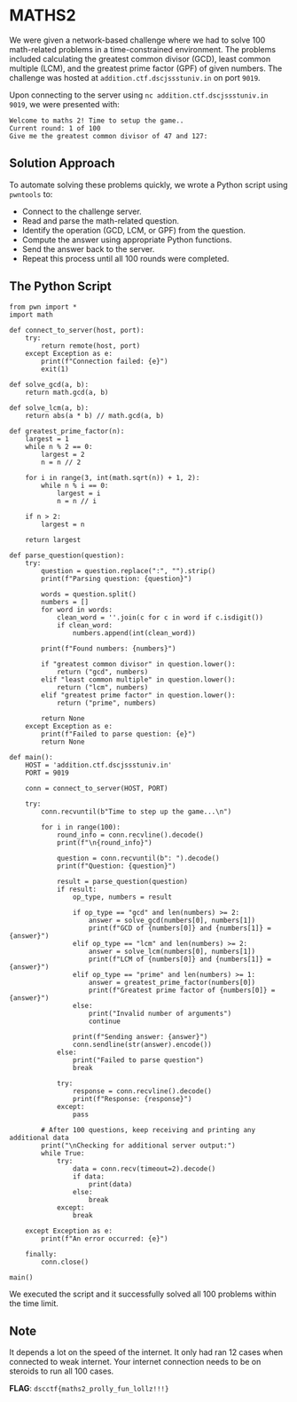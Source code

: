 # MATHS2 

We were given a network-based challenge where we had to solve 100 math-related problems in a time-constrained environment. The problems included calculating the greatest common divisor (GCD), least common multiple (LCM), and the greatest prime factor (GPF) of given numbers. The challenge was hosted at `addition.ctf.dscjssstuniv.in` on port `9019`.

Upon connecting to the server using `nc addition.ctf.dscjssstuniv.in 9019`, we were presented with:
```
Welcome to maths 2! Time to setup the game..
Current round: 1 of 100
Give me the greatest common divisor of 47 and 127: 
```
## Solution Approach

 To automate solving these problems quickly, we wrote a Python script using `pwntools` to:
   - Connect to the challenge server.
   - Read and parse the math-related question.
   - Identify the operation (GCD, LCM, or GPF) from the question.
   - Compute the answer using appropriate Python functions.
   - Send the answer back to the server.
   - Repeat this process until all 100 rounds were completed.

## The Python Script

```
from pwn import *
import math

def connect_to_server(host, port):
    try:
        return remote(host, port)
    except Exception as e:
        print(f"Connection failed: {e}")
        exit(1)

def solve_gcd(a, b):
    return math.gcd(a, b)

def solve_lcm(a, b):
    return abs(a * b) // math.gcd(a, b)

def greatest_prime_factor(n):
    largest = 1
    while n % 2 == 0:
        largest = 2
        n = n // 2

    for i in range(3, int(math.sqrt(n)) + 1, 2):
        while n % i == 0:
            largest = i
            n = n // i

    if n > 2:
        largest = n

    return largest

def parse_question(question):
    try:
        question = question.replace(":", "").strip()
        print(f"Parsing question: {question}")

        words = question.split()
        numbers = []
        for word in words:
            clean_word = ''.join(c for c in word if c.isdigit())
            if clean_word:
                numbers.append(int(clean_word))

        print(f"Found numbers: {numbers}")

        if "greatest common divisor" in question.lower():
            return ("gcd", numbers)
        elif "least common multiple" in question.lower():
            return ("lcm", numbers)
        elif "greatest prime factor" in question.lower():
            return ("prime", numbers)

        return None
    except Exception as e:
        print(f"Failed to parse question: {e}")
        return None

def main():
    HOST = 'addition.ctf.dscjssstuniv.in'
    PORT = 9019

    conn = connect_to_server(HOST, PORT)

    try:
        conn.recvuntil(b"Time to step up the game...\n")

        for i in range(100):
            round_info = conn.recvline().decode()
            print(f"\n{round_info}")

            question = conn.recvuntil(b": ").decode()
            print(f"Question: {question}")

            result = parse_question(question)
            if result:
                op_type, numbers = result

                if op_type == "gcd" and len(numbers) >= 2:
                    answer = solve_gcd(numbers[0], numbers[1])
                    print(f"GCD of {numbers[0]} and {numbers[1]} = {answer}")
                elif op_type == "lcm" and len(numbers) >= 2:
                    answer = solve_lcm(numbers[0], numbers[1])
                    print(f"LCM of {numbers[0]} and {numbers[1]} = {answer}")
                elif op_type == "prime" and len(numbers) >= 1:
                    answer = greatest_prime_factor(numbers[0])
                    print(f"Greatest prime factor of {numbers[0]} = {answer}")
                else:
                    print("Invalid number of arguments")
                    continue

                print(f"Sending answer: {answer}")
                conn.sendline(str(answer).encode())
            else:
                print("Failed to parse question")
                break

            try:
                response = conn.recvline().decode()
                print(f"Response: {response}")
            except:
                pass

        # After 100 questions, keep receiving and printing any additional data
        print("\nChecking for additional server output:")
        while True:
            try:
                data = conn.recv(timeout=2).decode()
                if data:
                    print(data)
                else:
                    break
            except:
                break

    except Exception as e:
        print(f"An error occurred: {e}")

    finally:
        conn.close()

main()

```

We executed the script and it successfully solved all 100 problems within the time limit.

## Note

It depends a lot on the speed of the internet. It only had ran 12 cases when connected to weak internet. Your internet connection needs to be on steroids to run all 100 cases.

**FLAG**: `dscctf{maths2_prolly_fun_lollz!!!}`

